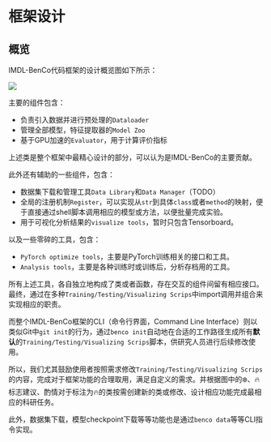 # 框架设计
## 概览
IMDL-BenCo代码框架的设计概览图如下所示：

![](/images/IMDLBenCo_overview.png)

主要的组件包含：
- 负责引入数据并进行预处理的`Dataloader`
- 管理全部模型，特征提取器的`Model Zoo`
- 基于GPU加速的`Evaluator`，用于计算评价指标
  
上述类是整个框架中最精心设计的部分，可以认为是IMDL-BenCo的主要贡献。

此外还有辅助的一些组件，包含：
- 数据集下载和管理工具`Data Library`和`Data Manager`（TODO）
- 全局的注册机制`Register`，可以实现从`str`到具体`class`或者`method`的映射，便于直接通过shell脚本调用相应的模型或方法，以便批量完成实验。
- 用于可视化分析结果的`visualize tools`，暂时只包含Tensorboard。

以及一些零碎的工具，包含：
- `PyTorch optimize tools`，主要是PyTorch训练相关的接口和工具。
- `Analysis tools`，主要是各种训练时或训练后，分析存档用的工具。

所有上述工具，各自独立地构成了类或者函数，存在交互的组件间留有相应接口。最终，通过在多种`Training/Testing/Visualizing Scrips`中import调用并组合来实现相应的职责。

而整个IMDL-BenCo框架的CLI（命令行界面，Command Line Interface）则以类似Git中`git init`的行为，通过`benco init`自动地在合适的工作路径生成所有**默认**的`Training/Testing/Visualizing Scrips`脚本，供研究人员进行后续修改使用。

所以，我们尤其鼓励使用者按照需求修改`Training/Testing/Visualizing Scrips`的内容，完成对于框架功能的合理取用，满足自定义的需求。并根据图中的❄️、🔥标志建议、酌情对于标注为🔥的类按需创建新的类或修改、设计相应功能完成最相应的科研任务。

此外，数据集下载，模型checkpoint下载等等功能也是通过`benco data`等等CLI指令实现。
